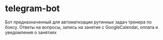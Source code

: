 # telegram-bot
Бот предназначенный для автоматизации рутинных задач тренера по боксу. Ответы на вопросы, запись на занятия с GoogleCalendar, оплата и уведомления о занятиях
